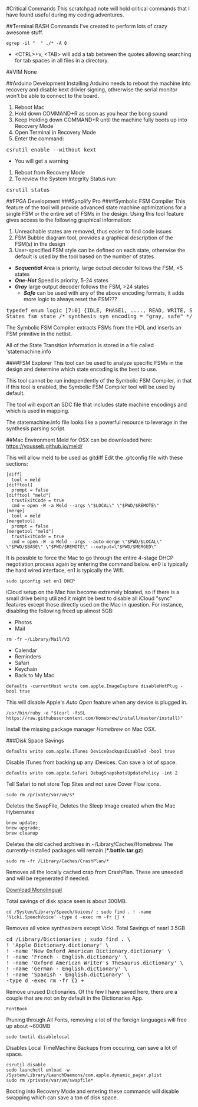#Critical Commands
This scratchpad note will hold critical commands that I have found useful during
my coding adventures.

##Terminal
BASH Commands I've created to perform lots of crazy awesome stuff.
```
egrep -il "  " ./* -A 0
```

  * &lt;CTRL&gt;+v, &lt;TAB&gt; will add a tab between the quotes allowing searching for tab spaces in all files in a directory.

##VIM
None

##Arduino Development
Installing Arduino needs to reboot the machine into recovery and disable kext drivier signing, othrerwise the serial monitor won't be able to connect to the board.
1. Reboot Mac
1. Hold down COMMAND+R as soon as you hear the bong sound
1. Keep Holding down COMMAND+R until the machine fully boots up into Recovery Mode
1. Open Terminal in Recovery Mode
1. Enter the command:
  <pre>csrutil enable --without kext</pre>
  * You will get a warning
1. Reboot from Recovery Mode
1. To review the System Integrity Status run:
  <pre>csrutil status</pre>

##FPGA Development
###Synplify Pro
####Symbolic FSM Compiler
This feature of the tool will provide advanced state machine optimizations for a single FSM or the entire set of FSMs in the design.
Using this tool feature gives access to the following graphical information:
1. Unreachable states are removed, thus easier to find code issues
1. FSM Bubble diagram tool, provides a graphical description of the FSM(s) in the design
1. User-specified FSM style can be defined on each state, otherwise the default is used by the tool based on the number of states
  * ***Sequential*** Area is priority, large output decoder follows the FSM, &lt;5 states
  * ***One-Hot*** Speed is priority, 5-24 states
  * ***Gray*** large output decoder follows the FSM, &gt;24 states
    * ***Safe*** can be used with any of the above encoding formats, it adds more logic to always reset the FSM???

<pre>typedef enum logic [7:0] {IDLE, PHASE1, ...., READ, WRITE, STATUS, ERROR, DROP} States;
States fsm_state /* synthesis syn_encoding = "gray, safe" */</pre>

The Symbolic FSM Compiler extracts FSMs from the HDL and inserts an FSM primitive in the netlist.

All of the State Transition information is stored in a file called 'statemachine.info

####FSM Explorer
This tool can be used to analyze specific FSMs in the design and determine which state encoding is the best to use.

This tool cannot be run independently of the Symbolic FSM Compiler, in that if this tool is enabled, the Symbolic FSM Compiler tool will be used by default.

The tool will export an SDC file that includes state machine encodings and which is used in mapping.

The statemachine.info file looks like a powerful resource to leverage in the synthesis parsing script.

##Mac Environment
Meld for OSX can be downloaded here:
https://yousseb.github.io/meld/

This will allow meld to be used as gitdiff
Edit the .gitconfig file with these sections:
```
[diff]
  tool = meld
[difftool]
  prompt = false
[difftool "meld"]
  trustExitCode = true
  cmd = open -W -a Meld --args \"$LOCAL\" \"$PWD/$REMOTE\"
[merge]
  tool = meld
[mergetool]
  prompt = false
[mergetool "meld"]
  trustExitCode = true
  cmd = open -W -a Meld --args --auto-merge \"$PWD/$LOCAL\" \"$PWD/$BASE\" \"$PWD/$REMOTE\" --output=\"$PWD/$MERGED\"
```

It is possible to force the Mac to go through the entire 4-stage DHCP negotiation process again by entering the command below. en0 is typically the hard wired interface, en1 is typically the Wifi.
```
sudo ipconfig set en1 DHCP
```

iCloud setup on the Mac has become extremely bloated, so if there is a small drive being utilized it might be best to disable all iCloud "sync" features except those directly used on the Mac in question. For instance, disabling the following freed up almost 5GB:

* Photos
* Mail

```
rm -fr ~/Library/Mail/V3
```

* Calendar
* Reminders
* Safari
* Keychain
* Back to My Mac

```
defaults -currentHost write com.apple.ImageCapture disableHotPlug -bool true
```
This will disable Apple's _Auto Open_ feature when any device is plugged in.

```
/usr/bin/ruby -e "$(curl -fsSL https://raw.githubusercontent.com/Homebrew/install/master/install)"
```
Install the missing package manager _Homebrew_ on Mac OSX.

###Disk Space Savings
```
defaults write com.apple.iTunes DeviceBackupsDisabled -bool true
```
Disable iTunes from backing up any iDevices. Can save a lot of space.

```
defaults write com.apple.Safari DebugSnapshotsUpdatePolicy -int 2
```
Tell Safari to not store Top Sites and not save Cover Flow icons.

```
sudo rm /private/var/vm/s*
```
Deletes the SwapFile, Deletes the Sleep Image created when the Mac Hybernates

```
brew update;
brew upgrade;
brew cleanup
```
Deletes the old cached archives in ~/Library/Caches/Homebrew The currently-installed packages will remain (**\*.bottle.tar.gz**)

```
sudo rm -fr /Library/Caches/CrashPlan/*
```
Removes all the locally cached crap from CrashPlan. These are uneeded and will be regenerated if needed.

[Download Monolingual](https://github.com/IngmarStein/Monolingual/releases/download/v1.7.3/Monolingual-1.7.3.dmg)

Total savings of disk space seen is about 300MB.

```
cd /System/Library/Speech/Voices/ ; sudo find . ! -name 'Vicki.SpeechVoice' -type d -exec rm -fr {} +
```
Removes all voice synthesizers except Vicki. Total Savings of nearl 3.5GB

<pre>
cd /Library/Dictionaries ; sudo find . \
! 'Apple Dictionary.dictionary' \
! -name 'New Oxford American Dictionary.dictionary' \
! -name 'French - English.dictionary' \
! -name 'Oxford American Writer's Thesaurus.dictionary' \
! -name 'German - English.dictionary' \
! -name 'Spanish - English.dictionary' \
-type d -exec rm -fr {} +
</pre>
Remove unused Dictionaries. Of the few I have saved here, there are a couple that are not on by default in the Dictionaries App.

```
FontBook
```
Pruning through All Fonts, removing a lot of the foreign languages will free up about ~600MB

```
sudo tmutil disablelocal
```
Disables Local TimeMachine Backups from occuring, can save a lot of space.

```
csrutil disable
sudo launchctl unload -w /System/Library/LaunchDaemons/com.apple.dynamic_pager.plist
sudo rm /private/var/vm/swapfile*
```
Booting into Recovery Mode and entering these commands will disable swapping which can save a ton of disk space.
